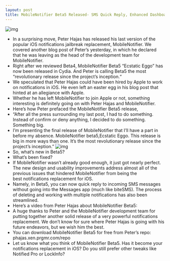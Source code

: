 ```yaml
---
layout: post
title: MobileNotifier Beta5 Released- SMS Quick Reply, Enhanced Dashboard, Bug Fixes
---
```

![img](http://media.idownloadblog.com/wp-content/uploads/2011/05/MobileNotifier-Quick-Reply-e1306675249743.png)
* In a surprising move, Peter Hajas has released his last version of the popular iOS notifications jailbreak replacement, MobileNotifier. We covered another blog post of Peter’s yesterday, in which he declared that he was leaving as the head of the development team for MobileNotifier.
* Right after we reviewed Beta4, MobileNotifier Beta5 “Ecstatic Eggo” has now been released in Cydia. And Peter is calling Beta5 the most “revolutionary release since the project’s inception.“
* We speculated that Peter Hajas could have been hired by Apple to work on notifications in iOS. He even left an easter egg in his blog post that hinted at an allegiance with Apple.
* Whether he has left MobileNotifier to join Apple or not, something interesting is definitely going on with Peter Hajas and MobileNotifier.
* Here’s how Peter prefaced the MobileNotifier Beta5 release,
* “After all the press surrounding my last post, I had to do something. Instead of confirm or deny anything, I decided to do something. Something big.
* I’m presenting the final release of MobileNotifier that I’ll have a part in before my absence. MobileNotifier beta5,Ecstatic Eggo. This release is big in more ways than one. It’s the most revolutionary release since the project’s inception.”
![img](http://media.idownloadblog.com/wp-content/uploads/2011/05/MobileNotifier-new-AlertScreen-e1306677299656.png)
* So, what’s new in Beta5?
* What’s been fixed?
* If MobileNotifier wasn’t already good enough, it just got nearly perfect. The new design and usability improvements address almost all of the previous issues that hindered MobileNotifier from being the best notifications replacement for iOS.
* Namely, in Beta5, you can now quick reply to incoming SMS messages without going into the Messages app (much like biteSMS). The process of deleting and working with multiple notifications has also been streamlined.
* Here’s a video from Peter Hajas about MobileNotifier Beta5:
* A huge thanks to Peter and the MobileNotifier development team for putting together another solid release of a very powerful notifications replacement. We don’t know for sure where Peter Hajas is going with his future endeavors, but we wish him the best.
* You can download MobileNotifier Beta5 for free from Peter’s repo: phajas.xen.prgmr.com/repo
* Let us know what you think of MobileNotifier Beta5. Has it become your notifications replacement in iOS? Do you still prefer other tweaks like Notified Pro or LockInfo?

